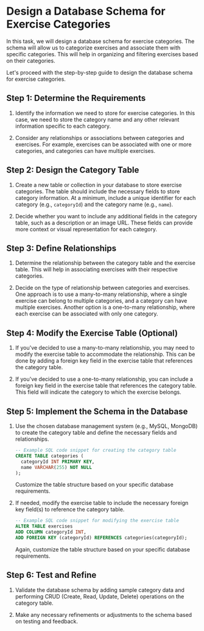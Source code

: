 #  Design a Database Schema for Exercise Categories

In this task, we will design a database schema for exercise categories. The schema will allow us to categorize exercises and associate them with specific categories. This will help in organizing and filtering exercises based on their categories.

Let's proceed with the step-by-step guide to design the database schema for exercise categories.

## Step 1: Determine the Requirements

1. Identify the information we need to store for exercise categories. In this case, we need to store the category name and any other relevant information specific to each category.

2. Consider any relationships or associations between categories and exercises. For example, exercises can be associated with one or more categories, and categories can have multiple exercises.

## Step 2: Design the Category Table

1. Create a new table or collection in your database to store exercise categories. The table should include the necessary fields to store category information. At a minimum, include a unique identifier for each category (e.g., `categoryId`) and the category name (e.g., `name`).

2. Decide whether you want to include any additional fields in the category table, such as a description or an image URL. These fields can provide more context or visual representation for each category.

## Step 3: Define Relationships

1. Determine the relationship between the category table and the exercise table. This will help in associating exercises with their respective categories.

2. Decide on the type of relationship between categories and exercises. One approach is to use a many-to-many relationship, where a single exercise can belong to multiple categories, and a category can have multiple exercises. Another option is a one-to-many relationship, where each exercise can be associated with only one category.

## Step 4: Modify the Exercise Table (Optional)

1. If you've decided to use a many-to-many relationship, you may need to modify the exercise table to accommodate the relationship. This can be done by adding a foreign key field in the exercise table that references the category table.

2. If you've decided to use a one-to-many relationship, you can include a foreign key field in the exercise table that references the category table. This field will indicate the category to which the exercise belongs.

## Step 5: Implement the Schema in the Database

1. Use the chosen database management system (e.g., MySQL, MongoDB) to create the category table and define the necessary fields and relationships.

   ```sql
   -- Example SQL code snippet for creating the category table
   CREATE TABLE categories (
     categoryId INT PRIMARY KEY,
     name VARCHAR(255) NOT NULL
   );
   ```

   Customize the table structure based on your specific database requirements.

2. If needed, modify the exercise table to include the necessary foreign key field(s) to reference the category table.

   ```sql
   -- Example SQL code snippet for modifying the exercise table
   ALTER TABLE exercises
   ADD COLUMN categoryId INT,
   ADD FOREIGN KEY (categoryId) REFERENCES categories(categoryId);
   ```

   Again, customize the table structure based on your specific database requirements.

## Step 6: Test and Refine

1. Validate the database schema by adding sample category data and performing CRUD (Create, Read, Update, Delete) operations on the category table.

2. Make any necessary refinements or adjustments to the schema based on testing and feedback.
